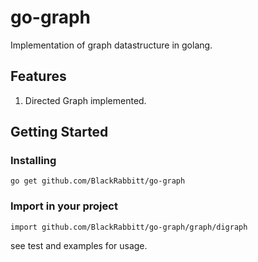 # go-graph

Implementation of graph datastructure in golang.

## Features
1. Directed Graph implemented.

## Getting Started

### Installing

```
go get github.com/BlackRabbitt/go-graph
```

### Import in your project
```
import github.com/BlackRabbitt/go-graph/graph/digraph
```
see test and examples for usage.
